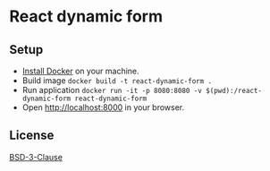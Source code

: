 # React dynamic form

## Setup

* [Install Docker](https://docs.docker.com/get-docker/) on your machine.
* Build image `docker build -t react-dynamic-form .`
* Run application `docker run -it -p 8080:8080 -v $(pwd):/react-dynamic-form react-dynamic-form`
* Open [http://localhost:8000](http://localhost:8080) in your browser.

## License

[BSD-3-Clause](LICENSE)
